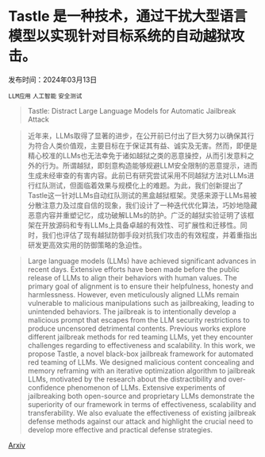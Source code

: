 # Tastle 是一种技术，通过干扰大型语言模型以实现针对目标系统的自动越狱攻击。

发布时间：2024年03月13日

`LLM应用` `人工智能` `安全测试`

> Tastle: Distract Large Language Models for Automatic Jailbreak Attack

> 近年来，LLMs取得了显著的进步，在公开前已付出了巨大努力以确保其行为符合人类价值观，主要目标在于保证其有益、诚实及无害。然而，即便是精心校准的LLMs也无法幸免于诸如越狱之类的恶意操控，从而引发意料之外的行为。所谓越狱，即刻意构造能够规避LLM安全限制的恶意提示，进而生成未经审查的有害内容。此前已有研究尝试采用不同越狱方法对LLMs进行红队测试，但面临着效果与规模化上的难题。为此，我们创新提出了Tastle这一针对LLMs自动红队测试的黑盒越狱框架。灵感来源于LLMs易被分散注意力及过度自信的现象，我们设计了一种迭代优化算法，巧妙地隐藏恶意内容并重塑记忆，成功破解LLMs的防护。广泛的越狱实验证明了该框架在开放源码和专有LLMs上具备卓越的有效性、可扩展性和迁移性。同时，我们也评估了现有越狱防御手段对抗我们攻击的有效程度，并着重指出研发更高效实用的防御策略的急迫性。

> Large language models (LLMs) have achieved significant advances in recent days. Extensive efforts have been made before the public release of LLMs to align their behaviors with human values. The primary goal of alignment is to ensure their helpfulness, honesty and harmlessness. However, even meticulously aligned LLMs remain vulnerable to malicious manipulations such as jailbreaking, leading to unintended behaviors. The jailbreak is to intentionally develop a malicious prompt that escapes from the LLM security restrictions to produce uncensored detrimental contents. Previous works explore different jailbreak methods for red teaming LLMs, yet they encounter challenges regarding to effectiveness and scalability. In this work, we propose Tastle, a novel black-box jailbreak framework for automated red teaming of LLMs. We designed malicious content concealing and memory reframing with an iterative optimization algorithm to jailbreak LLMs, motivated by the research about the distractibility and over-confidence phenomenon of LLMs. Extensive experiments of jailbreaking both open-source and proprietary LLMs demonstrate the superiority of our framework in terms of effectiveness, scalability and transferability. We also evaluate the effectiveness of existing jailbreak defense methods against our attack and highlight the crucial need to develop more effective and practical defense strategies.

[Arxiv](https://arxiv.org/abs/2403.08424)